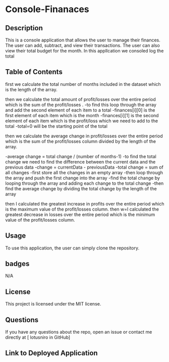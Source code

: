 # Console-Finanaces

## Description
This is a console application that allows the user to manage their finances. The user can add, subtract, and view their transactions. The user can also view their total budget for the month.
In this applIcation we consoled log the total
## Table of Contents


first we calculate the total number of months included in the dataset which is the length of the array.
[
](https://github.com/Lotusniro/Console-Finanaces/blob/main/screenshots/Screenshot%202023-12-24%20at%2012.44.34.png)

then we calculate the total amount of profit/losses over the entire period which is the sum of the profit/losses .
-to find this loop through the array and add the second element of each item to a total
-finances[i][0] is the first element of each item which is the month
-finances[i][1] is the second element of each item which is the profit/loss which we need to add to the total
-total=0 will be the starting point of the total





then we calculate the average change in profit/losses over the entire period which is the sum of the profit/losses column divided by the length of the array.

-average change = total change / (number of months-1)
-to find the total change we need to find the difference between the current data and the previous data
-change = currentData - previousData
-total change = sum of all changes
-first store all the changes in an empty array
-then loop through the array and push the first change into the array
-find the total change by looping through the array and adding each change to the total change
-then find the average change by dividing the total change by the length of the array





then I calculated the greatest increase in profits over the entire period which is the maximum value of the profit/losses column.
then w=I calculated the greatest decrease in losses over the entire period which is the minimum value of the profit/losses column.




## Usage
To use this application, the user can simply clone the repository. 

## badges
N/A

## License
This project is licensed under the MIT license.

## Questions
If you have any questions about the repo, open an issue or contact me directly at [
lotusniro in GitHub]


## Link to Deployed Application
